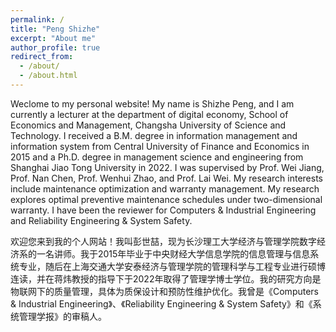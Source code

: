 ```yaml
---
permalink: /
title: "Peng Shizhe"
excerpt: "About me"
author_profile: true
redirect_from: 
  - /about/
  - /about.html
---
```


Weclome to my personal website! My name is Shizhe Peng, and I am currently a lecturer at the department of digital economy, School of Economics and Management, Changsha University of Science and Technology. I received a B.M. degree in information management and information system from Central University of Finance and Economics in 2015 and a Ph.D. degree in management science and engineering from Shanghai Jiao Tong University in 2022. I was supervised by Prof. Wei Jiang, Prof. Nan Chen, Prof. Wenhui Zhao, and Prof. Lai Wei. My research interests include maintenance optimization and warranty management. My research explores optimal preventive maintenance schedules under two-dimensional warranty. I have been the reviewer for Computers & Industrial Engineering and Reliability Engineering & System Safety.

欢迎您来到我的个人网站！我叫彭世喆，现为长沙理工大学经济与管理学院数字经济系的一名讲师。我于2015年毕业于中央财经大学信息学院的信息管理与信息系统专业，随后在上海交通大学安泰经济与管理学院的管理科学与工程专业进行硕博连读，并在蒋炜教授的指导下于2022年取得了管理学博士学位。我的研究方向是物联网下的质量管理，具体为质保设计和预防性维护优化。我曾是《Computers & Industrial Engineering》、《Reliability Engineering & System Safety》和《系统管理学报》的审稿人。

